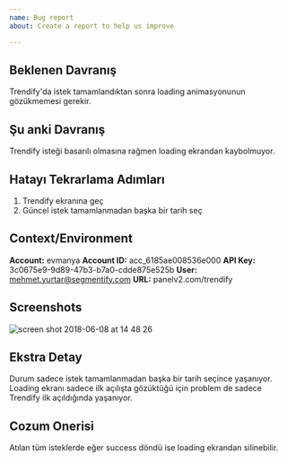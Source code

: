 ```yaml
---
name: Bug report
about: Create a report to help us improve

---
```


## Beklenen Davranış

Trendify'da istek tamamlandıktan sonra loading animasyonunun gözükmemesi gerekir.

## Şu anki Davranış

Trendify isteği basarılı olmasına rağmen loading ekrandan kaybolmuyor.

## Hatayı Tekrarlama Adımları

1.  Trendify ekranına geç
2.  Güncel istek tamamlanmadan başka bir tarih seç

## Context/Environment

**Account:** evmanya 
<space><space> **Account ID:** acc_6185ae008536e000
**API Key:** 3c0675e9-9d89-47b3-b7a0-cdde875e525b
**User:** mehmet.yurtar@segmentify.com
**URL:** panelv2.com/trendify

## Screenshots
![screen shot 2018-06-08 at 14 48 26](https://user-images.githubusercontent.com/7923626/41156566-27735332-6b2b-11e8-9e06-6e983cde6532.png)

## Ekstra Detay
Durum sadece istek tamamlanmadan başka bir tarih seçince yaşanıyor. Loading ekranı sadece ilk açılışta gözüktüğü için problem de sadece Trendify ilk açıldığında yaşanıyor.

## Cozum Onerisi
Atılan tüm isteklerde eğer success döndü ise loading ekrandan silinebilir.
